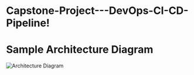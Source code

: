 # Capstone-Project---DevOps-CI-CD-Pipeline!

# Sample Architecture Diagram
![Architecture Diagram](../Capstone%20Project.jpg)